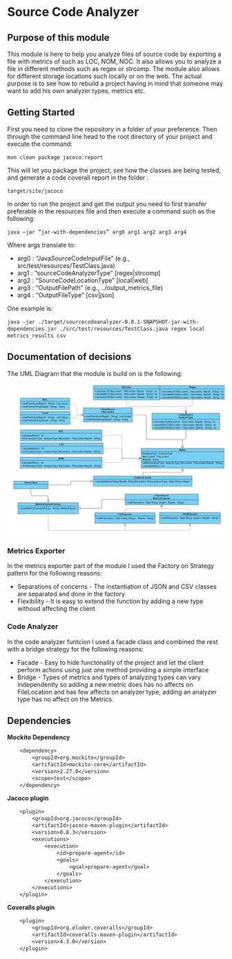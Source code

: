 # Source Code Analyzer

## Purpose of this module

This module is here to help you analyze files of source code by exporting a file with metrics of
such as LOC, NOM, NOC. It also allows you to analyze a file in different methods such as regex or strcomp.
The module also allows for different storage locations such locally or on the web. The actual purpose is to 
see how to rebuild a project having in mind that someone may want to add his own analyzer types, metrics etc.

## Getting Started

First you need to clone the repository in a folder of your preference. Then through the command line head to the root directory of your project and 
execute the command:
```
mvn clean package jacoco:report
```
This will let you package the project, see how the classes are being tested,  and generate a code coverall report in the folder :
```
target/site/jacoco
```

In order to run the project and get the output you need to first transfer preferable in the resources file
and then execute a command such as the following:
```
java –jar “jar-with-dependencies” arg0 arg1 arg2 arg3 arg4
```
Where args translate to:

* arg0 : “JavaSourceCodeInputFile” (e.g., src/test/resources/TestClass.java)
* arg1 : “sourceCodeAnalyzerType” [regex|strcomp]
* arg2 : “SourceCodeLocationType” [local|web]
* arg3 : “OutputFilePath” (e.g., ../output_metrics_file)
* arg4 : “OutputFileType” [csv|json]

One example is:
```
java –jar ./target/sourcecodeanalyzer-0.0.1-SNAPSHOT-jar-with-dependencies.jar ./src/test/resources/TestClass.java regex local metrics_results csv
```

## Documentation of decisions

The UML Diagram that the module is build on is the following:

<img src="UML_Diagram.png" width="800"/>

### Metrics Exporter

In the metrics exporter part of the module I used the Factory on Strategy pattern for the following reasons:
* Separations of concerns - The instantiation of JSON and CSV classes are separated and done in the factory
* Flexibility - It is easy to extend the function by adding a new type withoud affecting the client

### Code Analyzer

In the code analyzer funtcion I used a facade class and combined the rest with a bridge strategy for the following reasons:
* Facade - Easy to hide functonality of the project and let the client perform actions using just one method providing a simple interface
* Bridge - Types of metrics and types of analyzing types can vary independently so adding a new metric does has no affects on FileLocation and has few
affects on analyzer type, adding an analyzer type has no affect on the Metrics.

## Dependencies

**Mockito Dependency**
```
	<dependency>
		<groupId>org.mockito</groupId>
		<artifactId>mockito-core</artifactId>
		<version>2.27.0</version>
		<scope>test</scope>
	</dependency>
```

**Jacoco plugin**
```
	<plugin>
		<groupId>org.jacoco</groupId>
		<artifactId>jacoco-maven-plugin</artifactId>
		<version>0.8.3</version>
		<executions>
			<execution>
				<id>prepare-agent</id>
				<goals>
					<goal>prepare-agent</goal>
				</goals>
			</execution>
		</executions>
	</plugin>

```

**Coveralls plugin**
```
	<plugin>
		<groupId>org.eluder.coveralls</groupId>
		<artifactId>coveralls-maven-plugin</artifactId>
		<version>4.3.0</version>
	</plugin>
```


